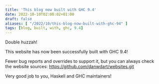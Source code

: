 ```yaml
---
title: 'This blog now built with GHC 9.4'
date: 2022-10-10T02:08:02+01:00
draft: false
aliases: [ "/2022/10/this-blog-now-built-with-ghc-94" ]
tags: [blog, built, with, ghc, 9.4]
---
```


Double huzzah!

This website has now been successfully built with GHC 9.4!

Fewer bug reports and overrides to support it, but you can always check the website sources: https://github.com/danwdart/websites.git

Very good job to you, Haskell and GHC maintainers!